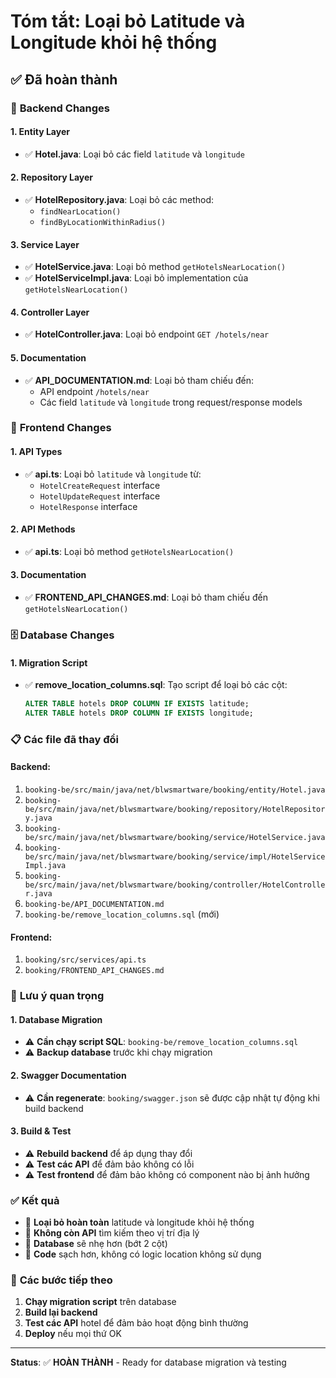 # Tóm tắt: Loại bỏ Latitude và Longitude khỏi hệ thống

## ✅ **Đã hoàn thành**

### 🔧 **Backend Changes**

#### **1. Entity Layer**
- ✅ **Hotel.java**: Loại bỏ các field `latitude` và `longitude`

#### **2. Repository Layer** 
- ✅ **HotelRepository.java**: Loại bỏ các method:
  - `findNearLocation()`
  - `findByLocationWithinRadius()`

#### **3. Service Layer**
- ✅ **HotelService.java**: Loại bỏ method `getHotelsNearLocation()`
- ✅ **HotelServiceImpl.java**: Loại bỏ implementation của `getHotelsNearLocation()`

#### **4. Controller Layer**
- ✅ **HotelController.java**: Loại bỏ endpoint `GET /hotels/near`

#### **5. Documentation**
- ✅ **API_DOCUMENTATION.md**: Loại bỏ tham chiếu đến:
  - API endpoint `/hotels/near`
  - Các field `latitude` và `longitude` trong request/response models

### 🎯 **Frontend Changes**

#### **1. API Types**
- ✅ **api.ts**: Loại bỏ `latitude` và `longitude` từ:
  - `HotelCreateRequest` interface
  - `HotelUpdateRequest` interface  
  - `HotelResponse` interface

#### **2. API Methods**
- ✅ **api.ts**: Loại bỏ method `getHotelsNearLocation()`

#### **3. Documentation**
- ✅ **FRONTEND_API_CHANGES.md**: Loại bỏ tham chiếu đến `getHotelsNearLocation()`

### 🗄️ **Database Changes**

#### **1. Migration Script**
- ✅ **remove_location_columns.sql**: Tạo script để loại bỏ các cột:
  ```sql
  ALTER TABLE hotels DROP COLUMN IF EXISTS latitude;
  ALTER TABLE hotels DROP COLUMN IF EXISTS longitude;
  ```

### 📋 **Các file đã thay đổi**

#### **Backend:**
1. `booking-be/src/main/java/net/blwsmartware/booking/entity/Hotel.java`
2. `booking-be/src/main/java/net/blwsmartware/booking/repository/HotelRepository.java`
3. `booking-be/src/main/java/net/blwsmartware/booking/service/HotelService.java`
4. `booking-be/src/main/java/net/blwsmartware/booking/service/impl/HotelServiceImpl.java`
5. `booking-be/src/main/java/net/blwsmartware/booking/controller/HotelController.java`
6. `booking-be/API_DOCUMENTATION.md`
7. `booking-be/remove_location_columns.sql` (mới)

#### **Frontend:**
1. `booking/src/services/api.ts`
2. `booking/FRONTEND_API_CHANGES.md`

### 🚨 **Lưu ý quan trọng**

#### **1. Database Migration**
- ⚠️ **Cần chạy script SQL**: `booking-be/remove_location_columns.sql`
- ⚠️ **Backup database** trước khi chạy migration

#### **2. Swagger Documentation**
- ⚠️ **Cần regenerate**: `booking/swagger.json` sẽ được cập nhật tự động khi build backend

#### **3. Build & Test**
- ⚠️ **Rebuild backend** để áp dụng thay đổi
- ⚠️ **Test các API** để đảm bảo không có lỗi
- ⚠️ **Test frontend** để đảm bảo không có component nào bị ảnh hưởng

### ✅ **Kết quả**

- 🎯 **Loại bỏ hoàn toàn** latitude và longitude khỏi hệ thống
- 🎯 **Không còn API** tìm kiếm theo vị trí địa lý
- 🎯 **Database** sẽ nhẹ hơn (bớt 2 cột)
- 🎯 **Code** sạch hơn, không có logic location không sử dụng

### 🔄 **Các bước tiếp theo**

1. **Chạy migration script** trên database
2. **Build lại backend** 
3. **Test các API** hotel để đảm bảo hoạt động bình thường
4. **Deploy** nếu mọi thứ OK

---
**Status**: ✅ **HOÀN THÀNH** - Ready for database migration và testing 